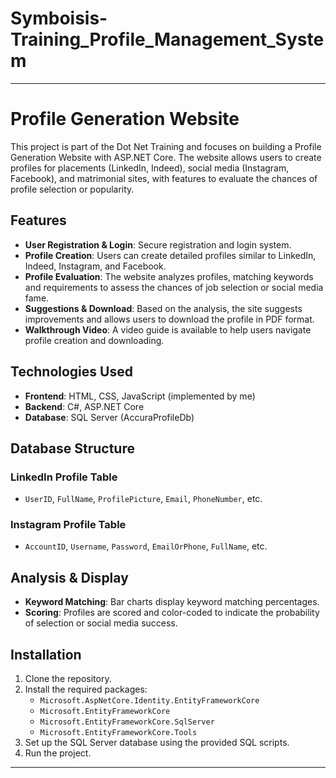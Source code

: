 # Symboisis-Training_Profile_Management_System

---

# Profile Generation Website

This project is part of the Dot Net Training and focuses on building a Profile Generation Website with ASP.NET Core. The website allows users to create profiles for placements (LinkedIn, Indeed), social media (Instagram, Facebook), and matrimonial sites, with features to evaluate the chances of profile selection or popularity.

## Features

- **User Registration & Login**: Secure registration and login system.
- **Profile Creation**: Users can create detailed profiles similar to LinkedIn, Indeed, Instagram, and Facebook.
- **Profile Evaluation**: The website analyzes profiles, matching keywords and requirements to assess the chances of job selection or social media fame.
- **Suggestions & Download**: Based on the analysis, the site suggests improvements and allows users to download the profile in PDF format.
- **Walkthrough Video**: A video guide is available to help users navigate profile creation and downloading.

## Technologies Used

- **Frontend**: HTML, CSS, JavaScript (implemented by me)
- **Backend**: C#, ASP.NET Core
- **Database**: SQL Server (AccuraProfileDb)

## Database Structure

### LinkedIn Profile Table
- `UserID`, `FullName`, `ProfilePicture`, `Email`, `PhoneNumber`, etc.

### Instagram Profile Table
- `AccountID`, `Username`, `Password`, `EmailOrPhone`, `FullName`, etc.

## Analysis & Display

- **Keyword Matching**: Bar charts display keyword matching percentages.
- **Scoring**: Profiles are scored and color-coded to indicate the probability of selection or social media success.

## Installation

1. Clone the repository.
2. Install the required packages:
   - `Microsoft.AspNetCore.Identity.EntityFrameworkCore`
   - `Microsoft.EntityFrameworkCore`
   - `Microsoft.EntityFrameworkCore.SqlServer`
   - `Microsoft.EntityFrameworkCore.Tools`
3. Set up the SQL Server database using the provided SQL scripts.
4. Run the project.

---
